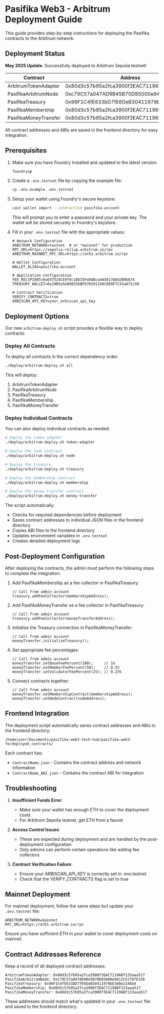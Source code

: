 # Pasifika Web3 - Arbitrum Deployment Guide

This guide provides step-by-step instructions for deploying the Pasifika contracts to the Arbitrum network.

## Deployment Status

**May 2025 Update**: Successfully deployed to Arbitrum Sepolia testnet!

| Contract | Address |
|----------|---------|
| ArbitrumTokenAdapter | 0x80d3c57b95a2fca3900f3EAC71196Bf133aaa517 |
| PasifikaArbitrumNode | 0xc79C57a047AD9B45B70D85000e9412C61f8fE336 |
| PasifikaTreasury | 0x96F1C4fE633bD7fE6DeB30411979bE3d0e2246b4 |
| PasifikaMembership | 0x80d3c57b95a2fca3900f3EAC71196Bf133aaa517 |
| PasifikaMoneyTransfer | 0x80d3c57b95a2fca3900f3EAC71196Bf133aaa517 |

All contract addresses and ABIs are saved in the frontend directory for easy integration.

## Prerequisites

1. Make sure you have Foundry installed and updated to the latest version:
   ```bash
   foundryup
   ```

2. Create a `.env.testnet` file by copying the example file:
   ```bash
   cp .env.example .env.testnet
   ```

3. Setup your wallet using Foundry's secure keystore:
   ```bash
   cast wallet import --interactive pasifika-account
   ```
   
   This will prompt you to enter a password and your private key. The wallet will be stored securely in Foundry's keystore.

4. Fill in your `.env.testnet` file with the appropriate values:
   ```
   # Network Configuration
   ARBITRUM_NETWORK=testnet  # or "mainnet" for production
   RPC_URL=https://sepolia-rollup.arbitrum.io/rpc
   ARBITRUM_MAINNET_RPC_URL=https://arb1.arbitrum.io/rpc
   
   # Wallet Configuration
   WALLET_ALIAS=pasifika-account
   
   # Application Configuration
   FEE_RECIPIENT=0xEd752dCE9f6c1Db35FeDABca445617A0d2B0b674
   TREASURY_WALLET=0x24B5e5e80825bBFb76591258C6D9F7C43aA72c50
   
   # Contract Verification
   VERIFY_CONTRACTS=true
   ARBISCAN_API_KEY=your_arbiscan_api_key
   ```

## Deployment Options

Our new `arbitrum-deploy.sh` script provides a flexible way to deploy contracts:

### Deploy All Contracts

To deploy all contracts in the correct dependency order:

```bash
./deploy/arbitrum-deploy.sh all
```

This will deploy:
1. ArbitrumTokenAdapter
2. PasifikaArbitrumNode
3. PasifikaTreasury
4. PasifikaMembership
5. PasifikaMoneyTransfer

### Deploy Individual Contracts

You can also deploy individual contracts as needed:

```bash
# Deploy the token adapter
./deploy/arbitrum-deploy.sh token-adapter

# Deploy the node contract
./deploy/arbitrum-deploy.sh node

# Deploy the treasury
./deploy/arbitrum-deploy.sh treasury

# Deploy the membership contract
./deploy/arbitrum-deploy.sh membership

# Deploy the money transfer contract
./deploy/arbitrum-deploy.sh money-transfer
```

The script automatically:
- Checks for required dependencies before deployment
- Saves contract addresses to individual JSON files in the frontend directory
- Copies ABI files to the frontend directory
- Updates environment variables in `.env.testnet`
- Creates detailed deployment logs

## Post-Deployment Configuration

After deploying the contracts, the admin must perform the following steps to complete the integration:

1. Add PasifikaMembership as a fee collector in PasifikaTreasury:
   ```solidity
   // Call from admin account
   treasury.addFeeCollector(membershipAddress);
   ```

2. Add PasifikaMoneyTransfer as a fee collector in PasifikaTreasury:
   ```solidity
   // Call from admin account
   treasury.addFeeCollector(moneyTransferAddress);
   ```

3. Initialize the Treasury connection in PasifikaMoneyTransfer:
   ```solidity
   // Call from admin account
   moneyTransfer.initializeTreasury();
   ```

4. Set appropriate fee percentages:
   ```solidity
   // Call from admin account
   moneyTransfer.setBaseFeePercent(100);     // 1%
   moneyTransfer.setMemberFeePercent(50);    // 0.5%
   moneyTransfer.setValidatorFeePercent(25); // 0.25%
   ```

5. Connect contracts together:
   ```solidity
   // Call from admin account
   moneyTransfer.setMembershipContract(membershipAddress);
   moneyTransfer.setNodeContract(nodeAddress);
   ```

## Frontend Integration

The deployment script automatically saves contract addresses and ABIs to the frontend directory:

```
/home/user/Documents/pasifika-web3-tech-hub/pasifika-web3-fe/deployed_contracts/
```

Each contract has:
- `ContractName.json` - Contains the contract address and network information
- `ContractName_ABI.json` - Contains the contract ABI for integration

## Troubleshooting

1. **Insufficient Funds Error**:
   - Make sure your wallet has enough ETH to cover the deployment costs
   - For Arbitrum Sepolia testnet, get ETH from a faucet

2. **Access Control Issues**:
   - These are expected during deployment and are handled by the post-deployment configuration
   - Only admins can perform certain operations like adding fee collectors

3. **Contract Verification Failure**:
   - Ensure your ARBISCAN_API_KEY is correctly set in .env.testnet
   - Check that the VERIFY_CONTRACTS flag is set to true

## Mainnet Deployment

For mainnet deployment, follow the same steps but update your `.env.testnet` file:

```
ARBITRUM_NETWORK=mainnet
RPC_URL=https://arb1.arbitrum.io/rpc
```

Ensure you have sufficient ETH in your wallet to cover deployment costs on mainnet.

## Contract Addresses Reference

Keep a record of all deployed contract addresses:

```
ArbitrumTokenAdapter: 0x80d3c57b95a2fca3900f3EAC71196Bf133aaa517
PasifikaArbitrumNode: 0xc79C57a047AD9B45B70D85000e9412C61f8fE336
PasifikaTreasury: 0x96F1C4fE633bD7fE6DeB30411979bE3d0e2246b4
PasifikaMembership: 0x80d3c57b95a2fca3900f3EAC71196Bf133aaa517
PasifikaMoneyTransfer: 0x80d3c57b95a2fca3900f3EAC71196Bf133aaa517
```

These addresses should match what's updated in your `.env.testnet` file and saved to the frontend directory.
